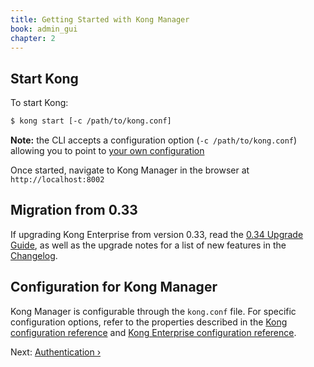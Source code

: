 ```yaml
---
title: Getting Started with Kong Manager
book: admin_gui
chapter: 2
---
```


## Start Kong

To start Kong:

```bash
$ kong start [-c /path/to/kong.conf]
```

**Note:** the CLI accepts a configuration option (`-c /path/to/kong.conf`)
allowing you to point to [your own configuration](https://docs.konghq.com/0.13.x/configuration/#configuration-loading)

Once started, navigate to Kong Manager in the browser at `http://localhost:8002`

## Migration from 0.33

If upgrading Kong Enterprise from version 0.33, read the 
[0.34 Upgrade Guide](/enterprise/{{page.kong_version}}/deployment-guide/#upgrading-to-034), 
as well as the upgrade notes for a list of new features in the 
[Changelog](/enterprise/changelog). 

## Configuration for Kong Manager

Kong Manager is configurable through the `kong.conf` file. For specific configuration options, refer to the properties described in the [Kong configuration reference](/0.13.x/configuration) and [Kong Enterprise configuration reference](/enterprise/{{page.kong_version}}/property-reference).

Next: [Authentication &rsaquo;]({{page.book.next}})
